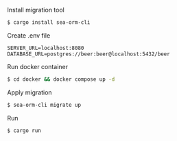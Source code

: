 Install migration tool
```bash
$ cargo install sea-orm-cli
```

Create .env file
```dotenv
SERVER_URL=localhost:8080
DATABASE_URL=postgres://beer:beer@localhost:5432/beer
```

Run docker container
```bash
$ cd docker && docker compose up -d
```

Apply migration
```bash
$ sea-orm-cli migrate up
```

Run
```bash
$ cargo run
```